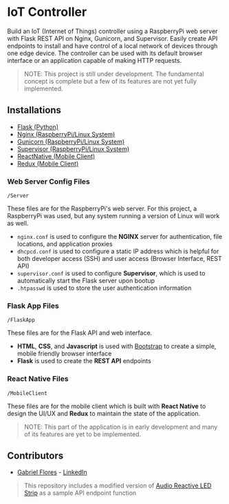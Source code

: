 # IoT Controller
Build an IoT (Internet of Things) controller using a RaspberryPi web server with Flask REST API on Nginx, Gunicorn, and Supervisor. Easily create API endpoints to install and have control of a local network of devices through one edge device. The controller can be used with its default browser interface or an application capable of making HTTP requests.

> NOTE: This project is still under development. The fundamental concept is complete but a few of its features are not yet fully implemented.

## Installations
* [Flask (Python)](http://flask.pocoo.org/docs/1.0/)
* [Nginx (RaspberryPi/Linux System)](https://www.nginx.com/)
* [Gunicorn (RaspberryPi/Linux System)](https://gunicorn.org/)
* [Supervisor (RaspberryPi/Linux System)](http://supervisord.org/)
* [ReactNative (Mobile Client)](https://facebook.github.io/react-native/)
* [Redux (Mobile Client)](https://redux.js.org/)

### Web Server Config Files
    /Server

These files are for the RaspberryPi's web server. For this project, a RaspberryPi was used, but any system running a version of Linux will work as well.

* `nginx.conf` is used to configure the __NGINX__ server for authentication, file locations, and application proxies
* `dhcpcd.conf` is used to configure a static IP address which is helpful for both developer access (SSH) and user access (Browser Interface, REST API)
* `supervisor.conf` is used to configure __Supervisor__, which is used to automatically start the Flask server upon bootup
* `.htpasswd` is used to store the user authentication information


### Flask App Files
    /FlaskApp

These files are for the Flask API and web interface.

* __HTML__, __CSS__, and __Javascript__ is used with [Bootstrap](https://getbootstrap.com/) to create a simple, mobile friendly browser interface
* __Flask__ is used to create the __REST API__ endpoints


### React Native Files
    /MobileClient

These files are for the mobile client which is built with __React Native__ to design the UI/UX and  __Redux__ to maintain the state of the application.

> NOTE: This part of the application is in early development and many of its features are yet to be implemented.

## Contributors

* [Gabriel Flores](https://github.com/rgabeflores) - [LinkedIn](https://www.linkedin.com/in/rgabrielflores/)

> This repository includes a modified version of [Audio Reactive LED Strip](https://github.com/scottlawsonbc/audio-reactive-led-strip) as a sample API endpoint function
